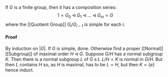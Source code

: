 If $G$ is a finite group, then it has a composition series:
$$1=G_0\triangleleft G_1\triangleleft \dots \triangleleft G_m=G$$
where the [[Quotient Group]] $G_i/G_{i-1}$ is simple for each $i$.
#### Proof 
By induction on $|G|$.
If $G$ is simple, done.
Otherwise find a proper [[Normal]] [[Subgroup]] of maximal order $H\triangleleft G$.
Suppose $G/H$ has a normal subgroup $K$.
Then there is a normal subgroup $L$ of $G$ s.t. $L/H=K$ is normal in $G/H$.
But then $L$ contains $H$ so, as $H$ is maximal, has to be $L=H$, 
but then $K=\{e\}$ hence induct. 
